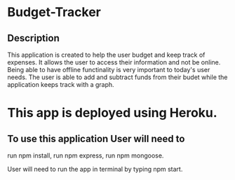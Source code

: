 # Budget-Tracker

## Description
This application is created to help the user budget and keep track of expenses. It allows the user to access their information and not be online. Being able to have offline functinality is very important to today's user needs. The user is able to add and subtract funds from their budet while the application keeps track with a graph. 

# This app is deployed using Heroku.

## To use this application User will need to
run npm install,
run npm express,
run npm mongoose.

User will need to run the app in terminal by typing npm start. 

